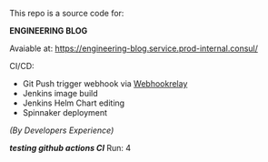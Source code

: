 This repo is a source code for:

**ENGINEERING BLOG**

Avaiable at: https://engineering-blog.service.prod-internal.consul/

CI/CD:
- Git Push trigger webhook via [Webhookrelay](https://webhookrelay.com/)
- Jenkins image build
- Jenkins Helm Chart editing
- Spinnaker deployment

*(By Developers Experience)*

***testing github actions CI*** Run: 4
